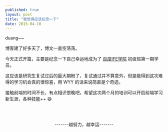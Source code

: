 ```yaml
---
published: true
layout: post
title: "我觉得应该纪念一下"
date: 2015-04-10
---
```


duang~~
  
博客建了好多天了，博文一直空荡荡。 
 
今天正式开篇，主要是纪念一下自己幸运地成为了 [百度IFE学院] 初级班第一期学员。

这应该是研究生复试过后的最大期盼了，复试通过并不算意外，但是能得到这次难得的学习机会真的很惊喜，用 WYY 的话来说简直是个奇迹。

接触前端的时间不长，有点相识恨晚吧，希望这次两个月的培训可以开启前端学习新生涯，各种技能++ 😄


</br>
</br>

<p align="center">
-------越努力，越幸运-------
</p>

[百度IFE学院]:https://github.com/baidu-ife/ife